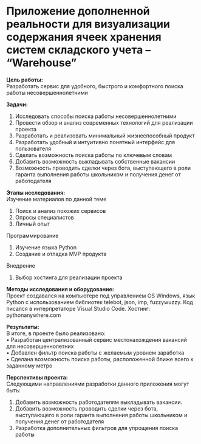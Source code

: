 
# Приложение дополненной реальности для визуализации содержания ячеек хранения систем складского учета – “Warehouse”

**Цель работы:**  
  Разработать сервис для удобного, быстрого и комфортного поиска работы несовершеннолетними

**Задачи:** 
  1) Исследовать способы поиска работы несовершеннолетними 
  2) Провести обзор и анализ современных технологий для реализации проекта 
  3) Разработать и реализовать минимальный жизнеспособный продукт
  4) Разработать удобный и интуитивно понятный интерфейс для пользователя
  5) Сделать возможность поиска работы по ключевым словам
  6) Добавить возможность выкладывать собственные вакансии 
  7) Возможность проводить сделки через бота, выступающего в роли гаранта выполнения работы школьником и получения денег от работодателя


**Этапы исследования:**  
Изучение материалов по данной теме 	
  1.	Поиск и анализ похожих сервисов 
  2.	Опросы специалистов 
  3.	Личный опыт   
 
Программирование 	
  1.	Изучение языка Python 
  2.	Создание и отладка MVP продукта  

Внедрение 	
  1. Выбор хостинга для  реализации проекта 

**Методы исследования и оборудование:**  
  Проект создавался на компьютере под управлением OS Windows, язык Python с использованием библиотек telebot, json, imp, fuzzywuzzy. Код писался в интерпретаторе Visual Studio Code. Хостинг: pythonanywhere.com

**Результаты:**  
В итоге, в проекте было реализовано:   
  •	Разработан централизованный сервис местонахождения вакансий для несовершеннолетних  
  •	Добавлен фильтр поиска работы с желаемым уровнем заработка  
  •	Сделана возможность поиска работы, расположенной ближе всего к заданному метро


**Перспективы проекта:**   
Следующими направлениями разработки данного приложения могут быть:    
  1.	Добавить возможность работодателям выкладывать вакансии.
  2.	Добавить возможность проводить сделки через бота, выступающего в роли гаранта выполнения работы школьником и получения денег от работодателя 
  3.	Разработка дополнительных фильтров для упрощения поиска работы 
